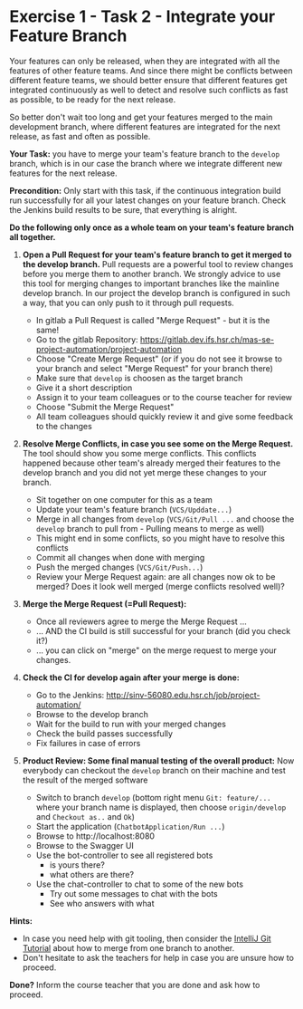 # Exercise 1 - Task 2 - Integrate your Feature Branch

Your features can only be released, when they are integrated with all the features
 of other feature teams. And since there might be conflicts between different feature teams, 
 we should better ensure that different features get integrated continuously as well 
 to detect and resolve such conflicts as fast as possible, to be ready for the next release.
 
So better don't wait too long and get your features merged to the main development branch, 
where different features are integrated for the next release, as fast and often as possible. 

**Your Task:** you have to merge your team's feature branch to the `develop` branch, 
which is in our case the branch where we integrate different new features for the next release.

**Precondition:** Only start with this task, if the continuous integration build run successfully
for all your latest changes on your feature branch. Check the Jenkins build results to be sure, that everything is alright.

**Do the following only once as a whole team on your team's feature branch all together.**

1. **Open a Pull Request for your team's feature branch to get it merged to the develop branch.**
   Pull requests are a powerful tool to review changes before you merge them to another branch. 
   We strongly advice to use this tool for merging changes to important branches like the mainline develop branch. 
   In our project the develop branch is configured in such a way, that you can only push to it through pull requests.
   
   * In gitlab a Pull Request is called "Merge Request" - but it is the same!
   * Go to the gitlab Repository: https://gitlab.dev.ifs.hsr.ch/mas-se-project-automation/project-automation
   * Choose "Create Merge Request" (or if you do not see it browse to your branch and select "Merge Request" for your branch there)
   * Make sure that `develop` is choosen as the target branch
   * Give it a short description
   * Assign it to your team colleagues or to the course teacher for review
   * Choose "Submit the Merge Request"
   * All team colleagues should quickly review it and give some feedback to the changes
      
2. **Resolve Merge Conflicts, in case you see some on the Merge Request.** The tool should show you some merge conflicts.
   This conflicts happened because other team's already merged their features to the develop branch 
   and you did not yet merge these changes to your branch.
   
   * Sit together on one computer for this as a team
   * Update your team's feature branch (`VCS/Upddate...`)
   * Merge in all changes from `develop` (`VCS/Git/Pull ...` and choose the `develop` branch to pull from - Pulling means to merge as well)
   * This might end in some conflicts, so you might have to resolve this conflicts
   * Commit all changes when done with merging
   * Push the merged changes (`VCS/Git/Push...`)
   * Review your Merge Request again: are all changes now ok to be merged? Does it look well merged (merge conflicts resolved well)?
   
3. **Merge the Merge Request (=Pull Request):**
   * Once all reviewers agree to merge the Merge Request ...
   * ... AND the CI build is still successful for your branch (did you check it?)
   * ... you can click on "merge" on the merge request to merge your changes.
   
4. **Check the CI for develop again after your merge is done:**
   * Go to the Jenkins: http://sinv-56080.edu.hsr.ch/job/project-automation/
   * Browse to the develop branch
   * Wait for the build to run with your merged changes
   * Check the build passes successfully
   * Fix failures in case of errors
   
5. **Product Review: Some final manual testing of the overall product:** Now everybody can checkout the `develop` branch on their machine and test the result of the merged software
   * Switch to branch `develop` (bottom right menu `Git: feature/...` where your branch name is displayed, then choose `origin/develop` and `Checkout as..` and `Ok`)
   * Start the application (`ChatbotApplication/Run ...`)
   * Browse to http://localhost:8080
   * Browse to the Swagger UI
   * Use the bot-controller to see all registered bots 
      * is yours there?
      * what others are there?
   * Use the chat-controller to chat to some of the new bots
      * Try out some messages to chat with the bots
      * See who answers with what
      
**Hints:**
* In case you need help with git tooling, then consider the [IntelliJ Git Tutorial](../guide-git-in-intellij.md) about how to merge from one branch to another.
* Don't hesitate to ask the teachers for help in case you are unsure how to proceed.

**Done?**
Inform the course teacher that you are done and ask how to proceed.
